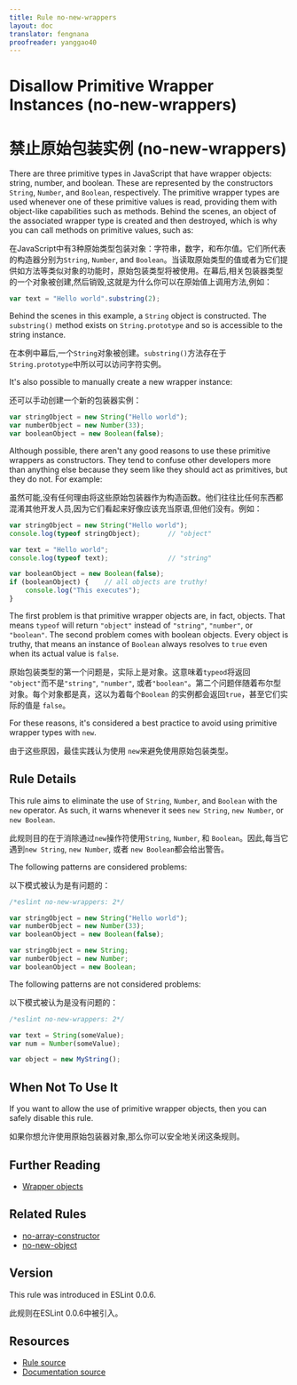 ```yaml
---
title: Rule no-new-wrappers
layout: doc
translator: fengnana
proofreader: yanggao40
---
```

<!-- Note: No pull requests accepted for this file. See README.md in the root directory for details. -->

# Disallow Primitive Wrapper Instances (no-new-wrappers)

# 禁止原始包装实例 (no-new-wrappers)

There are three primitive types in JavaScript that have wrapper objects: string, number, and boolean. These are represented by the constructors `String`, `Number`, and `Boolean`, respectively. The primitive wrapper types are used whenever one of these primitive values is read, providing them with object-like capabilities such as methods. Behind the scenes, an object of the associated wrapper type is created and then destroyed, which is why you can call methods on primitive values, such as:

在JavaScript中有3种原始类型包装对象：字符串，数字，和布尔值。它们所代表的构造器分别为`String`, `Number`, and `Boolean`。当读取原始类型的值或者为它们提供如方法等类似对象的功能时，原始包装类型将被使用。在幕后,相关包装器类型的一个对象被创建,然后销毁,这就是为什么你可以在原始值上调用方法,例如：

```js
var text = "Hello world".substring(2);
```

Behind the scenes in this example, a `String` object is constructed. The `substring()` method exists on `String.prototype` and so is accessible to the string instance.

在本例中幕后,一个`String`对象被创建。`substring()`方法存在于`String.prototype`中所以可以访问字符实例。

It's also possible to manually create a new wrapper instance:

还可以手动创建一个新的包装器实例：

```js
var stringObject = new String("Hello world");
var numberObject = new Number(33);
var booleanObject = new Boolean(false);
```

Although possible, there aren't any good reasons to use these primitive wrappers as constructors. They tend to confuse other developers more than anything else because they seem like they should act as primitives, but they do not. For example:

虽然可能,没有任何理由将这些原始包装器作为构造函数。他们往往比任何东西都混淆其他开发人员,因为它们看起来好像应该充当原语,但他们没有。例如：

```js
var stringObject = new String("Hello world");
console.log(typeof stringObject);       // "object"

var text = "Hello world";
console.log(typeof text);               // "string"

var booleanObject = new Boolean(false);
if (booleanObject) {    // all objects are truthy!
    console.log("This executes");
}
```

The first problem is that primitive wrapper objects are, in fact, objects. That means `typeof` will return `"object"` instead of `"string"`, `"number"`, or `"boolean"`. The second problem comes with boolean objects. Every object is truthy, that means an instance of `Boolean` always resolves to `true` even when its actual value is `false`.

原始包装类型的第一个问题是，实际上是对象。这意味着`typeod`将返回 `"object"`而不是`"string"`, `"number"`, 或者`"boolean"`。第二个问题伴随着布尔型对象。每个对象都是真，这以为着每个`Boolean` 的实例都会返回`true`，甚至它们实际的值是 `false`。

For these reasons, it's considered a best practice to avoid using primitive wrapper types with `new`.

由于这些原因，最佳实践认为使用 `new`来避免使用原始包装类型。

## Rule Details

This rule aims to eliminate the use of `String`, `Number`, and `Boolean` with the `new` operator. As such, it warns whenever it sees `new String`, `new Number`, or `new Boolean`.

此规则目的在于消除通过`new`操作符使用`String`, `Number`, 和 `Boolean`。因此,每当它遇到`new String`, `new Number`, 或者 `new Boolean`都会给出警告。

The following patterns are considered problems:

以下模式被认为是有问题的：

```js
/*eslint no-new-wrappers: 2*/

var stringObject = new String("Hello world");
var numberObject = new Number(33);
var booleanObject = new Boolean(false);

var stringObject = new String;
var numberObject = new Number;
var booleanObject = new Boolean;
```

The following patterns are not considered problems:

以下模式被认为是没有问题的：

```js
/*eslint no-new-wrappers: 2*/

var text = String(someValue);
var num = Number(someValue);

var object = new MyString();
```

## When Not To Use It

If you want to allow the use of primitive wrapper objects, then you can safely disable this rule.

如果你想允许使用原始包装器对象,那么你可以安全地关闭这条规则。

## Further Reading

* [Wrapper objects](https://www.inkling.com/read/javascript-definitive-guide-david-flanagan-6th/chapter-3/wrapper-objects)

## Related Rules

* [no-array-constructor](no-array-constructor)
* [no-new-object](no-new-object)

## Version

This rule was introduced in ESLint 0.0.6.

此规则在ESLint 0.0.6中被引入。

## Resources

* [Rule source](https://github.com/eslint/eslint/tree/master/lib/rules/no-new-wrappers.js)
* [Documentation source](https://github.com/eslint/eslint/tree/master/docs/rules/no-new-wrappers.md)
